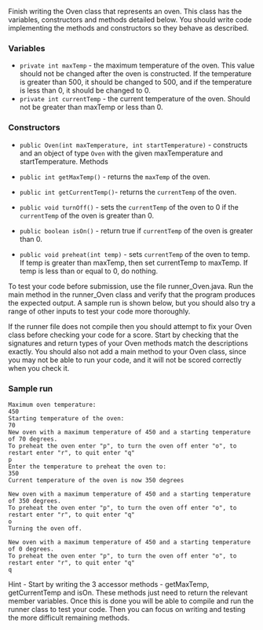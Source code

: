 Finish writing the Oven class that represents an oven. This class has the variables, constructors and methods detailed below. You should write code implementing the methods and constructors so they behave as described.

### Variables

* `private int maxTemp` - the maximum temperature of the oven. This value should not be changed after the oven is constructed. If the temperature is greater than 500, it should be changed to 500, and if the temperature is less than 0, it should be changed to 0.
* `private int currentTemp` - the current temperature of the oven. Should not be greater than maxTemp or less than 0.

### Constructors

* `public Oven(int maxTemperature, int startTemperature)` - constructs and an object of type `Oven` with the given maxTemperature and startTemperature.
Methods

* `public int getMaxTemp()` - returns the `maxTemp` of the oven.
* `public int getCurrentTemp()`- returns the `currentTemp` of the oven.
* `public void turnOff()` - sets the `currentTemp` of the oven to 0 if the `currentTemp` of the oven is greater than 0.
* `public boolean isOn()` - return true if `currentTemp` of the oven is greater than 0.
* `public void preheat(int temp)` - sets `currentTemp` of the oven to temp. If temp is greater than maxTemp, then set currentTemp to maxTemp. If temp is less than or equal to 0, do nothing.

To test your code before submission, use the file runner_Oven.java. Run the main method in the runner_Oven class and verify that the program produces the expected output. A sample run is shown below, but you should also try a range of other inputs to test your code more thoroughly.

If the runner file does not compile then you should attempt to fix your Oven class before checking your code for a score. Start by checking that the signatures and return types of your Oven methods match the descriptions exactly. You should also not add a main method to your Oven class, since you may not be able to run your code, and it will not be scored correctly when you check it.

### Sample run
```
Maximum oven temperature:
450
Starting temperature of the oven:
70
New oven with a maximum temperature of 450 and a starting temperature of 70 degrees.
To preheat the oven enter "p", to turn the oven off enter "o", to restart enter "r", to quit enter "q"
p
Enter the temperature to preheat the oven to:
350
Current temperature of the oven is now 350 degrees

New oven with a maximum temperature of 450 and a starting temperature of 350 degrees.
To preheat the oven enter "p", to turn the oven off enter "o", to restart enter "r", to quit enter "q"
o
Turning the oven off.

New oven with a maximum temperature of 450 and a starting temperature of 0 degrees.
To preheat the oven enter "p", to turn the oven off enter "o", to restart enter "r", to quit enter "q"
q
```
Hint - Start by writing the 3 accessor methods - getMaxTemp, getCurrentTemp and isOn. These methods just need to return the relevant member variables. Once this is done you will be able to compile and run the runner class to test your code. Then you can focus on writing and testing the more difficult remaining methods.